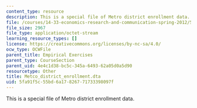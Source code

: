 ```yaml
---
content_type: resource
description: This is a special file of Metro district enrollment data.
file: /courses/14-33-economics-research-and-communication-spring-2012/5fa91f5c55bd6a17826771733398097f_Metco_district_enrollment.dta
file_size: 2967
file_type: application/octet-stream
learning_resource_types: []
license: https://creativecommons.org/licenses/by-nc-sa/4.0/
ocw_type: OCWFile
parent_title: Empirical Exercises
parent_type: CourseSection
parent_uid: 4e4c1d38-bc5c-345a-6493-62a05d0a5d90
resourcetype: Other
title: Metco_district_enrollment.dta
uid: 5fa91f5c-55bd-6a17-8267-71733398097f
---
```

This is a special file of Metro district enrollment data.
